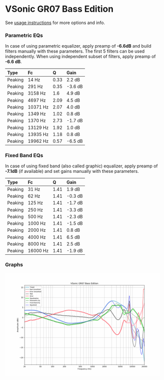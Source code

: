 # VSonic GR07 Bass Edition
See [usage instructions](https://github.com/jaakkopasanen/AutoEq#usage) for more options and info.

### Parametric EQs
In case of using parametric equalizer, apply preamp of **-6.6dB** and build filters manually
with these parameters. The first 5 filters can be used independently.
When using independent subset of filters, apply preamp of **-6.6 dB**.

| Type    | Fc       |    Q | Gain    |
|:--------|:---------|:-----|:--------|
| Peaking | 14 Hz    | 0.33 | 2.2 dB  |
| Peaking | 291 Hz   | 0.35 | -3.6 dB |
| Peaking | 3158 Hz  | 1.6  | 4.9 dB  |
| Peaking | 4697 Hz  | 2.09 | 4.5 dB  |
| Peaking | 10371 Hz | 2.07 | 4.0 dB  |
| Peaking | 1349 Hz  | 1.02 | 0.8 dB  |
| Peaking | 1370 Hz  | 2.73 | -1.7 dB |
| Peaking | 13129 Hz | 1.92 | 1.0 dB  |
| Peaking | 13935 Hz | 1.18 | 0.8 dB  |
| Peaking | 19962 Hz | 0.57 | -6.5 dB |

### Fixed Band EQs
In case of using fixed band (also called graphic) equalizer, apply preamp of **-7.1dB**
(if available) and set gains manually with these parameters.

| Type    | Fc       |    Q | Gain    |
|:--------|:---------|:-----|:--------|
| Peaking | 31 Hz    | 1.41 | 1.9 dB  |
| Peaking | 62 Hz    | 1.41 | -0.3 dB |
| Peaking | 125 Hz   | 1.41 | -1.7 dB |
| Peaking | 250 Hz   | 1.41 | -3.3 dB |
| Peaking | 500 Hz   | 1.41 | -2.3 dB |
| Peaking | 1000 Hz  | 1.41 | -1.5 dB |
| Peaking | 2000 Hz  | 1.41 | 0.8 dB  |
| Peaking | 4000 Hz  | 1.41 | 6.5 dB  |
| Peaking | 8000 Hz  | 1.41 | 2.5 dB  |
| Peaking | 16000 Hz | 1.41 | -1.9 dB |

### Graphs
![](./VSonic%20GR07%20Bass%20Edition.png)